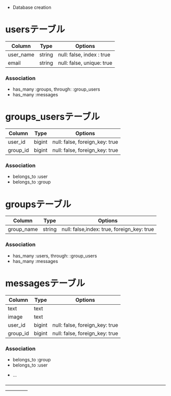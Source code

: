 * Database creation

# usersテーブル
|Column|Type|Options|
|------|----|-------|
|user_name|string|null: false, index : true|
|email|string|null: false, unique: true|

### Association
- has_many :groups, through: :group_users
- has_many :messages

# groups_usersテーブル
|Column|Type|Options|
|------|----|-------|
|user_id|bigint|null: false, foreign_key: true|
|group_id|bigint|null: false, foreign_key: true|
### Association
- belongs_to :user
- belongs_to :group


# groupsテーブル
|Column|Type|Options|
|------|----|-------|
|group_name|string|null: false,index: true, foreign_key: true|
### Association
- has_many :users, through: :group_users
- has_many :messages

# messagesテーブル
|Column|Type|Options|
|------|----|-------|
|text|text|
|image|text|
|user_id|bigint|null: false, foreign_key: true|
|group_id|bigint|null: false, foreign_key: true|
### Association
- belongs_to :group
- belongs_to :user

* ...

—————————————————————————————————————————

